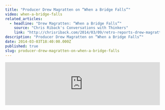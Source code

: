 ```yaml
---
title: "Producer Drew Magratten on “When a Bridge Falls”"
video: when-a-bridge-falls
related_articles:
  - headline: "Drew Magratten: “When a Bridge Falls”"
    source: "Chris Riback's Conversations with Thinkers"
    link: "http://chrisriback.com/2014/03/09/retro-reports-drew-magratten-when-a-bridge-falls/"
description: "Producer Drew Magratten on “When a Bridge Falls”"
date: 2014-03-03T18:40:00.000Z
published: true
slug: producer-drew-magratten-on-when-a-bridge-falls
---
```


<iframe width="100%" height="140" scrolling="no" frameborder="no" src="https://w.soundcloud.com/player/?visual=true&amp;url=http%3A%2F%2Fapi.soundcloud.com%2Ftracks%2F138805246&amp;show_artwork=true"></iframe>

